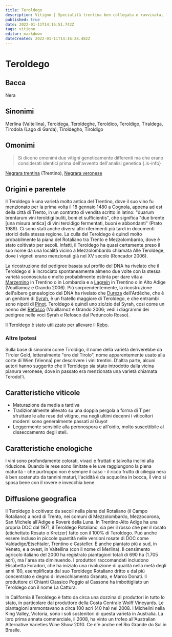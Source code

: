 ```yaml
---
title: Teroldego
description: Vitigno | Specialità trentina ben collegata e ravvivata, la cui acidità necessita di una gestione attenta.
published: true
date: 2022-01-11T14:16:51.742Z
tags: vitigno
editor: markdown
dateCreated: 2022-01-11T14:16:28.482Z
---
```


# Teroldego

## Bacca
Nera

## Sinonimi
Merlina (Valtellina), Teroldega, Teroldeghe, Teroldico, Teroldigo, Tiraldega, Tirodola (Lago di Garda), Tiroldegho, Tiroldigo

## Omonimi
> Si dicono omonimi due vitigni geneticamente differenti ma che erano considerati identici prima dell'avvento dell'analisi genetica
{.is-info}

[Negrara trentina](/vitigni/Italia/bacca-nera/negrara-trentina) (Trentino), [Negrara veronese](/vitigni/Italia/bacca-nera/negrara-veronese) 

## Origini e parentele
Il Teroldego è una varietà molto antica del Trentino, dove il suo vino fu menzionato per la prima volta il 18 gennaio 1480 a Cognola, appena ad est della città di Trento, in un contratto di vendita scritto in latino: "duarum brentarum vini teroldigi buliti, boni et sufficientis", che significa "due brente [una misura antica] di vini teroldigo fermentati, buoni e abbondanti" (Prato 1989). Ci sono stati anche diversi altri riferimenti più tardi in documenti storici della stessa regione. La culla del Teroldego è quindi molto probabilmente la piana del Rotaliano tra Trento e Mezzolombardo, dove è stato coltivato per secoli. Infatti, il Teroldego ha quasi certamente preso il suo nome da una località vicino a Mezzolombardo chiamata Alle Teroldege, dove i vigneti erano menzionati già nel XV secolo (Roncador 2006).

La ricostruzione del pedigree basata sul profilo del DNA ha rivelato che il Teroldego si è incrociato spontaneamente almeno due volte con la stessa varietà sconosciuta e molto probabilmente estinta per dare vita a [Marzemino](/vitigni/Italia/bacca-nera/marzemino) in Trentino o in Lombardia e a [Lagrein](/vitigni/Italia/bacca-nera/lagrein) in Trentino o in Alto Adige (Vouillamoz e Grando 2006). Più sorprendentemente, la ricostruzione dell'albero genealogico del DNA ha rivelato che [Dureza](/vitigni/Francia/bacca-nera/dureza) dell'Ardèche, che è un genitore di [Syrah](/vitigni/Francia/bacca-nera/syrah), è un fratello maggiore di Teroldego, e che entrambi sono nipoti di [Pinot](/vitigni/Francia/bacca-nera/pinot). Teroldego è quindi uno zio/zio del Syrah, così come un nonno del [Refosco](/vitigni/Italia/bacca-nera/refosco-dal-peduncolo-rosso) (Vouillamoz e Grando 2006; vedi i diagrammi dei pedigree nelle voci Syrah e Refosco dal Peduncolo Rosso).

Il Teroldego è stato utilizzato per allevare il [Rebo](/vitigni/Italia/bacca-nera/rebo).

### Altre Ipotesi


Sulla base di sinonimi come Tiroldigo, il nome della varietà deriverebbe da Tiroler Gold, letteralmente "oro del Tirolo", nome apparentemente usato alla corte di Wien (Vienna) per descrivere i vini trentini. D'altra parte, alcuni autori hanno suggerito che il Teroldego sia stato introdotto dalla vicina pianura veronese, dove in passato era menzionata una varietà chiamata Terodol'i.

## Caratteristiche viticole
- Maturazione da media a tardiva
- Tradizionalmente allevato su una doppia pergola a forma di T per sfruttare le alte rese del vitigno, ma negli ultimi decenni i viticoltori moderni sono generalmente passati al Guyot
- Leggermente sensibile alla peronospora e all'oidio, molto suscettibile al disseccamento degli steli.

## Caratteristiche enologiche

I vini sono profondamente colorati, vivaci e fruttati e talvolta inclini alla riduzione. Quando le rese sono limitate e le uve raggiungono la piena maturità - che purtroppo non è sempre il caso - il ricco frutto di ciliegia nera è ben sostenuto da tannini maturi, l'acidità è da acquolina in bocca, il vino si sposa bene con il rovere e invecchia bene.

## Diffusione geografica

Il Teroldego è coltivato da secoli nella piana del Rotaliano (il Campo Rotaliano) a nord di Trento, nei comuni di Mezzolombardo, Mezzocorona, San Michele all'Adige e Roverè della Luna. In Trentino-Alto Adige ha una propria DOC dal 1971, il Teroldego Rotaliano, sia per il rosso che per il rosato (etichettato Rosato o Kretzer) fatto con il 100% di Teroldego. Può anche essere incluso in piccole quantità nelle versioni rosate di DOC come Valdadige/Etschtaler, Trentino e Casteller. È anche piantato più a sud, in Veneto, e a ovest, in Valtellina (con il nome di Merlina). Il censimento agricolo italiano del 2000 ha registrato piantagioni totali di 690 ha (1.705 acri), ma l'area sta diminuendo. I produttori raccomandati includono Elisabetta Foradori, che ha iniziato una rivoluzione di qualità nella metà degli anni '80, esemplificata dal suo Teroldego Rotaliano dritto e dal più concentrato e degno di invecchiamento Granato, e Marco Donati. Il produttore di Chianti Classico Poggio al Cassone ha imbottigliato un Teroldego con il nome La Cattura.

In California il Teroldego è fatto da circa una dozzina di produttori in tutto lo stato, in particolare dal produttore della Costa Centrale Wolff Vineyards. Le piantagioni ammontavano a circa 100 acri (40 ha) nel 2008. I Michelini nella King Valley, Victoria, sono i soli sostenitori di questa varietà in Australia. La loro prima annata commerciale, il 2008, ha vinto un trofeo all'Australian Alternative Varieties Wine Show 2010. Ce n'è anche nel Rio Grande do Sul in Brasile.